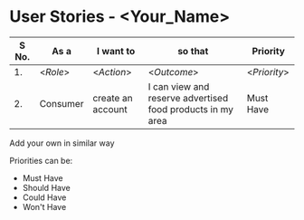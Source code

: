 # User Stories - <Your_Name>

| **S No.** | **As a** | **I want to** | **so that** | **Priority** |
| --- | --- | --- | --- | --- |
| 1. | <_Role_> | <_Action_> | <_Outcome_> | <_Priority_>
| 2. | Consumer | create an account | I can view and reserve advertised food products in my area	| Must Have


Add your own in similar way

Priorities can be:
 * Must Have
 * Should Have
 * Could Have
 * Won't Have
